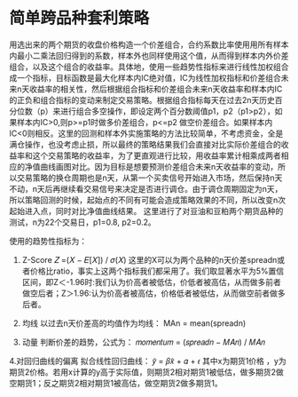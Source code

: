 # 简单跨品种套利策略

用选出来的两个期货的收盘价格构造一个价差组合，合约系数比率使用用所有样本内最小二乘法回归得到的系数，样本外也同样使用这个值，从而得到样本内外价差组合，以及这个组合的收益率。具体地，使用一些趋势性指标来进行线性加权组合成一个指标，目标函数是最大化样本内IC绝对值，IC为线性加权指标和价差组合未来n天收益率的相关性，然后根据组合指标和价差组合未来n天收益率和样本内IC的正负和组合指标的变动来制定交易策略。根据组合指标每天在过去2n天历史百分位数（p）来进行组合多空操作，即设定两个百分数阈值p1，p2（p1>p2），如果样本内IC>0,则p>=p1时做多价差组合，p<=p2 做空价差组合。如果样本内IC<0则相反。这里的回测和样本外实施策略的方法比较简单，不考虑资金，全是满仓操作，也没考虑止损，所以最终的策略结果我们会直接对比实际价差组合的收益率和这个交易策略的收益率，为了更直观进行比较，用收益率累计相乘成两者相应的净值曲线画图对比。因为目标是想要预测价差组合未来n天收益率的变动，所以交易策略的换仓周期也是n天，从第一个买卖信号开始进入市场，然后保持n天不动，n天后再继续看交易信号来决定是否进行调仓。由于调仓周期固定为n天，所以策略回测的时候，起始点的不同有可能会造成策略效果的不同，所以改变n次起始进入点，同时对比净值曲线结果。
这里进行了对豆油和豆粕两个期货品种的测试，n为22个交易日，p1=0.8, p2=0.2。

使用的趋势性指标为：
1. Z-Score
𝑍 =(𝑋 − 𝐸[𝑋]) / 𝜎(𝑋)
这里的X可以为两个品种的n天价差spreadn或者价格比ratio，事实上这两个指标我们都采用了。我们取显著水平为5%置信区间，即Z＜-1.96时:我们认为价高者被低估，价低者被高估，从而做多前者做空后者；Z＞1.96:认为价高者被高估，价格低者被低估，从而做空前者做多后者。

2. 均线
以过去n天价差⾼的均值作为均线：
MAn = mean(spreadn)

3. 动量
判断价差的趋势，公式为：
𝑚𝑜𝑚𝑒𝑛𝑡𝑢𝑚 = (𝑠𝑝𝑟𝑒𝑎𝑑𝑛 − 𝑀𝐴𝑛) / 𝑀𝐴𝑛

4.对回归曲线的偏离
拟合线性回归曲线：
𝑦̂ = 𝛽𝑥̂ + 𝛼 + 𝜖
其中x为期货1价格 ，y为期货2价格。若用x计算的y⾼于实际值，则期货2相对期货1被低估，做多期货2做空期货1；反之期货2相对期货1被⾼估，做空期货2做多期货1。

